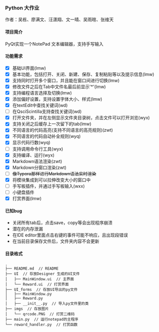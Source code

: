 ### Python 大作业

作者：吴栋、廖满文、汪潇翔、文一晴、吴雨暄、张维天

#### 项目简介

PyQt实现一个NotePad 文本编辑器，支持手写输入

#### 功能需求

- [x]   基础UI界面(lmw)
- [x]   基本功能，包括打开、关闭、新建、保存、复制粘贴等以及提示信息(lmw)
- [x]   支持同时打开多个窗口，并且能在窗口间进行切换(lmw)
- [x]   修改文件之后在Tab中文件名最后前显示'*'(lmw)
- [x]   支持编程语言选择及切换(lmw)
- [x]   添加偏好设置，支持设置字体大小、样式(lmw)
- [x]   在textEdit中查找关键词(wd)
- [ ]   在QsciScintilla支持查找关键词(wd)
- [x]   打开文件夹，并在左侧显示文件夹目录树，点击文件可以打开浏览(wyx)
- [x]   支持关闭之后缓存上一次留下的tab(lmw)
- [x]   不同语言的代码高亮(支持不同语言的高亮规则)(zwt)
- [x]   不同语言的代码自动补全规则(wyq)
- [x]   显示代码行数(wyq)
- [ ]   支持调用命令行工具(wyx)
- [x]   支持编译、运行(wyx)
- [x]   Markdown语法渲染(zwt)
- [x]   Markdown分窗口渲染(zwt)
- [ ]   ~~像Typora那样进行Markdown语法实时渲染~~
- [x]   将模块集成到可以拉伸改变大小的窗口中
- [ ]   手写板插件，并通过手写板输入(wxx)
- [ ]   小键盘插件
- [x]   打赏界面(lmw)

#### 已知bug
* 关闭所有tab后，点击save，copy等会出现程序崩溃
* 潜在的内存泄漏
* 在IDE editor里面点击右键的事件可能不响应，且出现段错误
* 在当前目录保存文件后，文件夹内容不会更新

#### 目录格式

```
.
├── README.md  // README
├── UI  // 存放Designer 生成的UI文件
│   ├── MainWindow.ui  // 主界面
│   └── Reward.ui  // 打赏界面
├── UI_forms  // 存放UI导出的py文件
│   ├── MainWindow.py
│   ├── Reward.py
│   ├── __init__.py  // 导入py文件里的类
├── imgs  // 存放图片
│   └── qrcode.PNG  // 打赏二维码
├── main.py  // 运行notepad的主程序
└── reward_handler.py  // 打赏函数
```







